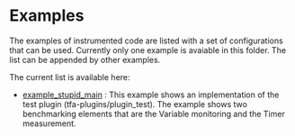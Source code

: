 Examples
========

The examples of instrumented code are listed with a set of configurations that can be used.
Currently only one example is avaiable in this folder. 
The list can be appended by other examples.


The current list is available here:

 * [example_stupid_main](example_stupid_main/README.md) : This example shows an implementation of the test
   plugin (tfa-plugins/plugin_test). The example shows two benchmarking
   elements that are the Variable monitoring and the Timer measurement.
